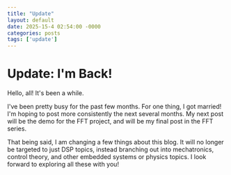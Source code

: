 ```yaml
---
title: "Update"
layout: default
date: 2025-15-4 02:54:00 -0000
categories: posts
tags: ['update']
---
```


# Update: I'm Back!

Hello, all! It's been a while. 

I've been pretty busy for the past few months. For one thing, 
I got married! I'm hoping to post more consistently the next 
several months. My next post will be the demo for the FFT project,
and will be my final post in the FFT series. 

That being said, I am changing a few things about this blog. 
It will no longer be targeted to just DSP topics, instead branching 
out into mechatronics, control theory, and other embedded systems or 
physics topics. I look forward to exploring all these with you!
